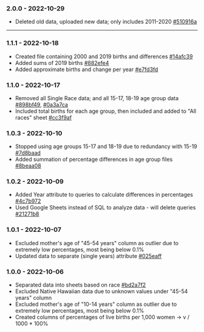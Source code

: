### 2.0.0 - 2022-10-29
* Deleted old data, uploaded new data; only includes 2011-2020 [#510916a](https://github.com/chloelinli/chloelinli.github.io/commit/510916a22dce03240c17c582a69104f0337ec7ad)

---

### 1.1.1 - 2022-10-18
* Created file containing 2000 and 2019 births and differences [#14afc39](https://github.com/chloelinli/chloelinli.github.io/commit/14afc393986f97d0e70346684a66ccefe4e3d0dc)
* Added sums of 2019 births [#882efe4](https://github.com/chloelinli/chloelinli.github.io/commit/882efe465271067b8051816c9f078cd21d6f11e1)
* Added approximate births and change per year [#e7fd3fd](https://github.com/chloelinli/chloelinli.github.io/commit/e7fd3fd3aa850184111c0bad278d9280d93b6036)

### 1.1.0 - 2022-10-17
* Removed all Single Race data; and all 15-17, 18-19 age group data [#898bf49](https://github.com/chloelinli/chloelinli.github.io/commit/898bf49deff4931c046a1d45b37f62ad1ed35db9), [#0a3a7ca](https://github.com/chloelinli/chloelinli.github.io/commit/0a3a7cae1fda1d42b243cbf5d2bc895eac607500)
* Included total births for each age group, then included and added to "All races" sheet [#cc3f9af](https://github.com/chloelinli/chloelinli.github.io/commit/cc3f9af70a648e2089dbbcd9df511604a1fee3a9)

### 1.0.3 - 2022-10-10
* Stopped using age groups 15-17 and 18-19 due to redundancy with 15-19 [#7d8baad](https://github.com/chloelinli/chloelinli.github.io/commit/7d8baad129ee517b3b0946679507fcdc3e907b26)
* Added summation of percentage differences in age group files [#8beaa08](https://github.com/chloelinli/chloelinli.github.io/commit/8beaa083473097cf10cfc3178899a2003f447433)

### 1.0.2 - 2022-10-09
* Added Year attribute to queries to calculate differences in percentages [#4c7b972](https://github.com/chloelinli/chloelinli.github.io/commit/4c7b972bea67e6abe8f7aaca7b454a2d58d49e58)
* Used Google Sheets instead of SQL to analyze data - will delete queries [#21271b8](https://github.com/chloelinli/chloelinli.github.io/commit/21271b8e01b4d08c1603e9597e1680e4c671f468)

### 1.0.1 - 2022-10-07
* Excluded mother's age of "45-54 years" column as outlier due to extremely low percentages, most being below 0.1%
* Updated data to separate (single years) attribute [#025eaff](https://github.com/chloelinli/chloelinli.github.io/commit/025eaffee9a075cd46b24a0b726a7cf0ddaf773d)

### 1.0.0 - 2022-10-06
* Separated data into sheets based on race [#bd2a7f2](https://github.com/chloelinli/chloelinli.github.io/commit/bd2a7f269cf8795f89969f2a48183b416d44c354)
* Excluded Native Hawaiian data due to unknown values under "45-54 years" column
* Excluded mother's age of "10-14 years" column as outlier due to extremely low percentages, most being below 0.1%
* Created columns of percentages of live births per 1,000 women -> v / 1000 * 100%
